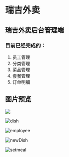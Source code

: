 # 瑞吉外卖

## 瑞吉外卖后台管理端

### 目前已经完成的：

1. 员工管理
2. 分类管理
3. 菜品管理
4. 套餐管理
5. 订单明细

## 图片预览

![](D:\MyCode\backEnd\java\S_BTest\reggie_take_out\reggie_take_out_maven\preview\category.png)

![dish](D:\MyCode\backEnd\java\S_BTest\reggie_take_out\reggie_take_out_maven\preview\dish.png)

![employee](D:\MyCode\backEnd\java\S_BTest\reggie_take_out\reggie_take_out_maven\preview\employee.png)

![newDish](D:\MyCode\backEnd\java\S_BTest\reggie_take_out\reggie_take_out_maven\preview\newDish.png)

![setmeal](D:\MyCode\backEnd\java\S_BTest\reggie_take_out\reggie_take_out_maven\preview\setmeal.png)

